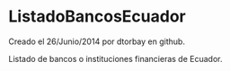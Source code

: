 ListadoBancosEcuador
====================
Creado el 26/Junio/2014 por dtorbay en github.

Listado de bancos o instituciones financieras de Ecuador.
